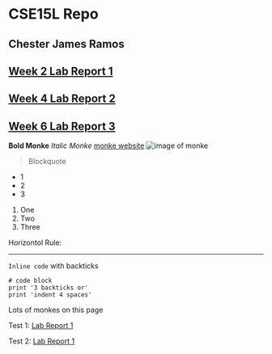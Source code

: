 # CSE15L Repo
## Chester James Ramos

## [Week 2 Lab Report 1](https://cjramosucsd.github.io/cse15l-lab-reports/week2labreport)

## [Week 4 Lab Report 2](https://cjramosucsd.github.io/cse15l-lab-reports/week4labreport)

## [Week 6 Lab Report 3](https://cjramosucsd.github.io/cse15l-lab-reports/lab-report-3-week-6)

**Bold Monke**
*Italic Monke*
[monke website](https://cjramosucsd.github.io/cse15l-lab-reports/)
![image of monke](https://cdn.vox-cdn.com/thumbor/h5QribQQUz3SbtfcKoJoWrwNZm0=/0x0:666x444/920x613/filters:focal(266x140:372x246):format(webp)/cdn.vox-cdn.com/uploads/chorus_image/image/59491841/Macaca_nigra_self-portrait__rotated_and_cropped_.0.jpg)

> Blockquote

* 1
* 2
* 3

1. One
2. Two 
3. Three

Horizontol Rule:

*** 

`Inline code` with backticks

```
# code block
print '3 backticks or'
print 'indent 4 spaces'
```

Lots of monkes on this page 

Test 1:
[Lab Report 1](lab-report-1-week-2.html)


Test 2:
[Lab Report 1](https://cjramosUCSD.github.io/cse15l-lab-reports/lab-report-1-week-2.html) 


